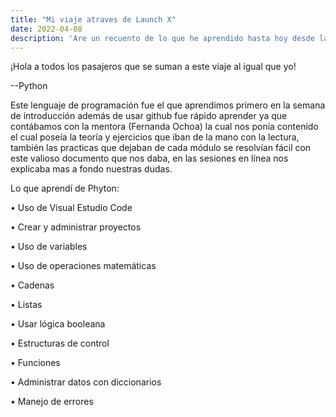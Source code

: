 ```yaml
---
title: "Mi viaje atraves de Launch X"
date: 2022-04-08
description: 'Are un recuento de lo que he aprendido hasta hoy desde la semana de introducción Launch X '
---
```


¡Hola a todos los pasajeros que se suman a este viaje al igual que yo!


--Python

Este lenguaje de programación fue el que aprendimos primero en la semana de introducción además de usar github fue rápido aprender ya que contábamos con la mentora (Fernanda Ochoa) la cual nos ponía contenido el cual poseía la teoría y ejercicios que iban de la mano con la lectura, también las practicas que dejaban de cada módulo se resolvían fácil con este valioso documento que nos daba, en las sesiones en línea nos explicaba mas a fondo nuestras dudas.

Lo que aprendí de Phyton:

•	Uso de Visual Estudio Code

•	Crear y administrar proyectos

•	Uso de variables

•	Uso de operaciones matemáticas 

•	Cadenas 

•	Listas

•	Usar lógica booleana

•	Estructuras de control

•	Funciones

•	Administrar datos con diccionarios

•	Manejo de errores
